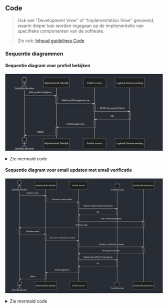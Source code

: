 ## Code

> Ook wel "Development View" of "Implementation View" genoemd, waarin dieper kan worden ingegaan op de implementatie van specifieke componenten van de software.
>
> Zie ook: [Inhoud guidelines Code](https://structurizr.com/help/documentation/code)

### Sequentie diagrammen

#### Sequentie diagram voor profiel bekijken

![Profiel bekijken + Logboek Dataverwerking](./images/SeqProfielBekijken.png "Profiel bekijken + Logboek Dataverwerking")

<details>
  <summary>Zie mermaid code</summary>
  
    sequenceDiagram
        actor ZakelijkGebruiker
        ZakelijkGebruiker->>MijnOverheid Zakelijk: Wilt profiel bekijken
        activate MijnOverheid Zakelijk
        MijnOverheid Zakelijk->>Profiel service:Haalt profiel gegevens op
        deactivate MijnOverheid Zakelijk
        activate Profiel service
        Profiel service->>Logboek Dataverwerking: READ log wegschrijven
        deactivate Profiel service
        activate Logboek Dataverwerking
        Logboek Dataverwerking-->>Profiel service: Ok
        deactivate Logboek Dataverwerking
        activate Profiel service
        Profiel service-->>MijnOverheid Zakelijk: Profiel gegevens
        deactivate Profiel service
        activate MijnOverheid Zakelijk
        MijnOverheid Zakelijk-->>ZakelijkGebruiker: Yippie
        deactivate MijnOverheid Zakelijk

</details>

#### Sequentie diagram voor email updaten met email verificatie

![Update Email + EventSourcing](./images/SeqUpdateEmail.png "Update Email + EventSourcing")

<details>
  <summary>Zie mermaid code</summary>
  
    sequenceDiagram
        actor ZakelijkGebruiker
        ZakelijkGebruiker->>MijnOverheid Zakelijk: Update email
        activate MijnOverheid Zakelijk
        MijnOverheid Zakelijk->>Profiel service: Verstuurt email update
        deactivate MijnOverheid Zakelijk
        activate Profiel service
        participant EventSourcing@{ "type" : "database" }
        participant EmailVerificatieService
        Profiel service->>EventSourcing: 'Update aangevraagd'-log opslaan
        deactivate Profiel service
        activate EventSourcing
        EventSourcing-->>Profiel service: Ok
        deactivate EventSourcing
        activate Profiel service
        Profiel service->>EmailVerificatieService: Start verificatieprocess
        deactivate Profiel service
        activate EmailVerificatieService
        EmailVerificatieService-->>ZakelijkGebruiker: Verstuur mail
        deactivate EmailVerificatieService
        activate ZakelijkGebruiker
        ZakelijkGebruiker-)MijnOverheid Zakelijk: Verifieer email
        deactivate ZakelijkGebruiker
        activate MijnOverheid Zakelijk
        MijnOverheid Zakelijk->>Profiel service: Verstuurt verificatie verzoek
        deactivate MijnOverheid Zakelijk
        activate Profiel service
        Profiel service->>EmailVerificatieService:  Verifieer verificatie verzoek
        deactivate Profiel service
        activate EmailVerificatieService
        EmailVerificatieService-->>Profiel service: Bevestig verificatie
        deactivate EmailVerificatieService
        activate Profiel service
        Profiel service->>EventSourcing: 'Update geverifieerd'-log opslaan
        deactivate Profiel service
        activate EventSourcing
        EventSourcing-->>Profiel service: Ok
        deactivate EventSourcing
        activate Profiel service
        Profiel service-->>MijnOverheid Zakelijk: Profiel gegevens
        deactivate Profiel service
        activate MijnOverheid Zakelijk
        MijnOverheid Zakelijk-->>ZakelijkGebruiker: Yippie
        deactivate MijnOverheid Zakelijk

</details>
